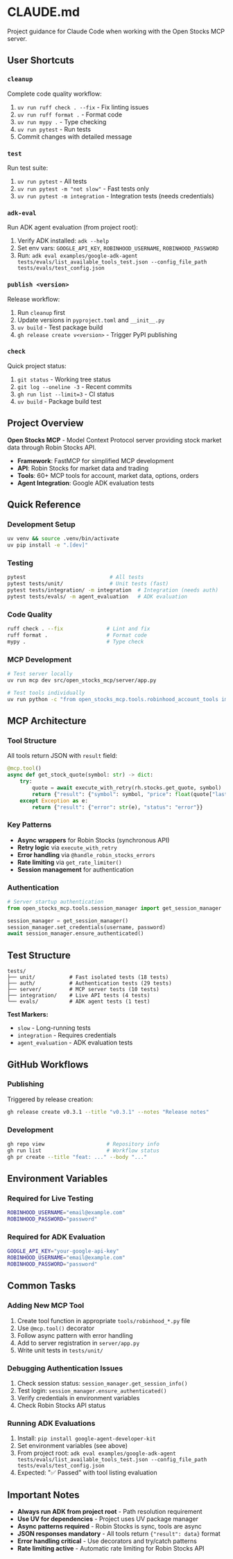 # CLAUDE.md

Project guidance for Claude Code when working with the Open Stocks MCP server.

## User Shortcuts

### `cleanup`
Complete code quality workflow:
1. `uv run ruff check . --fix` - Fix linting issues
2. `uv run ruff format .` - Format code  
3. `uv run mypy .` - Type checking
4. `uv run pytest` - Run tests
5. Commit changes with detailed message

### `test`
Run test suite:
1. `uv run pytest` - All tests
2. `uv run pytest -m "not slow"` - Fast tests only
3. `uv run pytest -m integration` - Integration tests (needs credentials)

### `adk-eval`
Run ADK agent evaluation (from project root):
1. Verify ADK installed: `adk --help`
2. Set env vars: `GOOGLE_API_KEY`, `ROBINHOOD_USERNAME`, `ROBINHOOD_PASSWORD` 
3. Run: `adk eval examples/google-adk-agent tests/evals/list_available_tools_test.json --config_file_path tests/evals/test_config.json`

### `publish <version>`
Release workflow:
1. Run `cleanup` first
2. Update versions in `pyproject.toml` and `__init__.py`
3. `uv build` - Test package build
4. `gh release create v<version>` - Trigger PyPI publishing

### `check`
Quick project status:
1. `git status` - Working tree status
2. `git log --oneline -3` - Recent commits
3. `gh run list --limit=3` - CI status
4. `uv build` - Package build test

## Project Overview

**Open Stocks MCP** - Model Context Protocol server providing stock market data through Robin Stocks API.
- **Framework**: FastMCP for simplified MCP development
- **API**: Robin Stocks for market data and trading
- **Tools**: 60+ MCP tools for account, market data, options, orders
- **Agent Integration**: Google ADK evaluation tests

## Quick Reference

### Development Setup
```bash
uv venv && source .venv/bin/activate
uv pip install -e ".[dev]"
```

### Testing
```bash
pytest                           # All tests
pytest tests/unit/               # Unit tests (fast)
pytest tests/integration/ -m integration  # Integration (needs auth)
pytest tests/evals/ -m agent_evaluation   # ADK evaluation
```

### Code Quality
```bash
ruff check . --fix              # Lint and fix
ruff format .                   # Format code  
mypy .                          # Type check
```

### MCP Development
```bash
# Test server locally
uv run mcp dev src/open_stocks_mcp/server/app.py

# Test tools individually  
uv run python -c "from open_stocks_mcp.tools.robinhood_account_tools import get_account_info; print(get_account_info())"
```

## MCP Architecture

### Tool Structure
All tools return JSON with `result` field:
```python
@mcp.tool()
async def get_stock_quote(symbol: str) -> dict:
    try:
        quote = await execute_with_retry(rh.stocks.get_quote, symbol)
        return {"result": {"symbol": symbol, "price": float(quote["last_trade_price"])}}
    except Exception as e:
        return {"result": {"error": str(e), "status": "error"}}
```

### Key Patterns
- **Async wrappers** for Robin Stocks (synchronous API)
- **Retry logic** via `execute_with_retry`
- **Error handling** via `@handle_robin_stocks_errors` 
- **Rate limiting** via `get_rate_limiter()`
- **Session management** for authentication

### Authentication
```python
# Server startup authentication
from open_stocks_mcp.tools.session_manager import get_session_manager

session_manager = get_session_manager()
session_manager.set_credentials(username, password)
await session_manager.ensure_authenticated()
```

## Test Structure

```
tests/
├── unit/           # Fast isolated tests (18 tests)
├── auth/           # Authentication tests (29 tests) 
├── server/         # MCP server tests (10 tests)
├── integration/    # Live API tests (4 tests)
└── evals/          # ADK agent tests (1 test)
```

**Test Markers:**
- `slow` - Long-running tests
- `integration` - Requires credentials
- `agent_evaluation` - ADK evaluation tests

## GitHub Workflows

### Publishing
Triggered by release creation:
```bash
gh release create v0.3.1 --title "v0.3.1" --notes "Release notes"
```

### Development
```bash
gh repo view                    # Repository info
gh run list                     # Workflow status
gh pr create --title "feat: ..." --body "..."
```

## Environment Variables

### Required for Live Testing
```bash
ROBINHOOD_USERNAME="email@example.com"
ROBINHOOD_PASSWORD="password"
```

### Required for ADK Evaluation  
```bash
GOOGLE_API_KEY="your-google-api-key"
ROBINHOOD_USERNAME="email@example.com" 
ROBINHOOD_PASSWORD="password"
```

## Common Tasks

### Adding New MCP Tool
1. Create tool function in appropriate `tools/robinhood_*.py` file
2. Use `@mcp.tool()` decorator
3. Follow async pattern with error handling
4. Add to server registration in `server/app.py`
5. Write unit tests in `tests/unit/`

### Debugging Authentication Issues
1. Check session status: `session_manager.get_session_info()`
2. Test login: `session_manager.ensure_authenticated()`
3. Verify credentials in environment variables
4. Check Robin Stocks API status

### Running ADK Evaluations
1. Install: `pip install google-agent-developer-kit`
2. Set environment variables (see above)
3. From project root: `adk eval examples/google-adk-agent tests/evals/list_available_tools_test.json --config_file_path tests/evals/test_config.json`
4. Expected: "✅ Passed" with tool listing evaluation

## Important Notes

- **Always run ADK from project root** - Path resolution requirement
- **Use UV for dependencies** - Project uses UV package manager  
- **Async patterns required** - Robin Stocks is sync, tools are async
- **JSON responses mandatory** - All tools return `{"result": data}` format
- **Error handling critical** - Use decorators and try/catch patterns
- **Rate limiting active** - Automatic rate limiting for Robin Stocks API